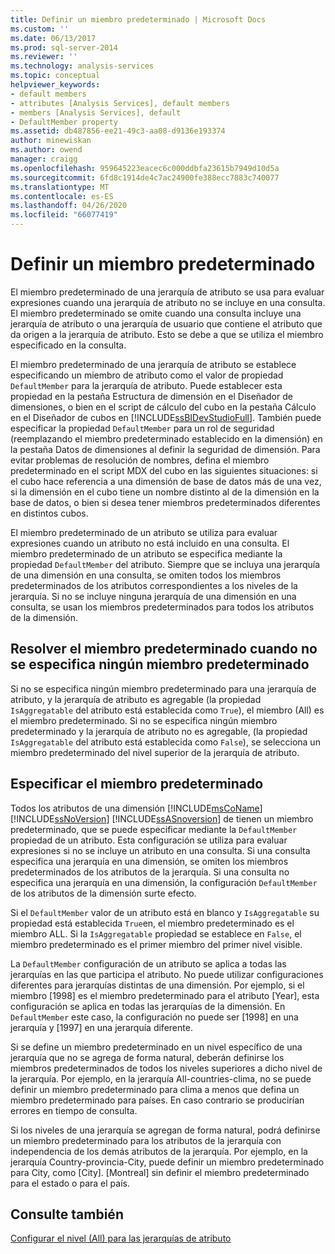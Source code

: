 ```yaml
---
title: Definir un miembro predeterminado | Microsoft Docs
ms.custom: ''
ms.date: 06/13/2017
ms.prod: sql-server-2014
ms.reviewer: ''
ms.technology: analysis-services
ms.topic: conceptual
helpviewer_keywords:
- default members
- attributes [Analysis Services], default members
- members [Analysis Services], default
- DefaultMember property
ms.assetid: db487856-ee21-49c3-aa08-d9136e193374
author: minewiskan
ms.author: owend
manager: craigg
ms.openlocfilehash: 959645223eacec6c000ddbfa23615b7949d10d5a
ms.sourcegitcommit: 6fd8c1914de4c7ac24900fe388ecc7883c740077
ms.translationtype: MT
ms.contentlocale: es-ES
ms.lasthandoff: 04/26/2020
ms.locfileid: "66077419"
---
```

# <a name="define-a-default-member"></a>Definir un miembro predeterminado
  El miembro predeterminado de una jerarquía de atributo se usa para evaluar expresiones cuando una jerarquía de atributo no se incluye en una consulta. El miembro predeterminado se omite cuando una consulta incluye una jerarquía de atributo o una jerarquía de usuario que contiene el atributo que da origen a la jerarquía de atributo. Esto se debe a que se utiliza el miembro especificado en la consulta.  
  
 El miembro predeterminado de una jerarquía de atributo se establece especificando un miembro de atributo como el valor de propiedad `DefaultMember` para la jerarquía de atributo. Puede establecer esta propiedad en la pestaña Estructura de dimensión en el Diseñador de dimensiones, o bien en el script de cálculo del cubo en la pestaña Cálculo en el Diseñador de cubos en [!INCLUDE[ssBIDevStudioFull](../../includes/ssbidevstudiofull-md.md)]. También puede especificar la propiedad `DefaultMember` para un rol de seguridad (reemplazando el miembro predeterminado establecido en la dimensión) en la pestaña Datos de dimensiones al definir la seguridad de dimensión. Para evitar problemas de resolución de nombres, defina el miembro predeterminado en el script MDX del cubo en las siguientes situaciones: si el cubo hace referencia a una dimensión de base de datos más de una vez, si la dimensión en el cubo tiene un nombre distinto al de la dimensión en la base de datos, o bien si desea tener miembros predeterminados diferentes en distintos cubos.  
  
 El miembro predeterminado de un atributo se utiliza para evaluar expresiones cuando un atributo no está incluido en una consulta. El miembro predeterminado de un atributo se especifica mediante la propiedad `DefaultMember` del atributo. Siempre que se incluya una jerarquía de una dimensión en una consulta, se omiten todos los miembros predeterminados de los atributos correspondientes a los niveles de la jerarquía. Si no se incluye ninguna jerarquía de una dimensión en una consulta, se usan los miembros predeterminados para todos los atributos de la dimensión.  
  
## <a name="resolving-the-default-member-when-no-default-member-is-specified"></a>Resolver el miembro predeterminado cuando no se especifica ningún miembro predeterminado  
 Si no se especifica ningún miembro predeterminado para una jerarquía de atributo, y la jerarquía de atributo es agregable (la propiedad `IsAggregatable` del atributo está establecida como `True`), el miembro (All) es el miembro predeterminado. Si no se especifica ningún miembro predeterminado y la jerarquía de atributo no es agregable, (la propiedad `IsAggregatable` del atributo está establecida como `False`), se selecciona un miembro predeterminado del nivel superior de la jerarquía de atributo.  
  
## <a name="specifying-the-default-member"></a>Especificar el miembro predeterminado  
 Todos los atributos de una dimensión [!INCLUDE[msCoName](../../includes/msconame-md.md)] [!INCLUDE[ssNoVersion](../../includes/ssnoversion-md.md)] [!INCLUDE[ssASnoversion](../../includes/ssasnoversion-md.md)] de tienen un miembro predeterminado, que se puede especificar mediante la `DefaultMember` propiedad de un atributo. Esta configuración se utiliza para evaluar expresiones si no se incluye un atributo en una consulta. Si una consulta especifica una jerarquía en una dimensión, se omiten los miembros predeterminados de los atributos de la jerarquía. Si una consulta no especifica una jerarquía en una dimensión, la configuración `DefaultMember` de los atributos de la dimensión surte efecto.  
  
 Si el `DefaultMember` valor de un atributo está en blanco y `IsAggregatable` su propiedad está establecida `True`en, el miembro predeterminado es el miembro ALL. Si la `IsAggregatable` propiedad se establece en `False`, el miembro predeterminado es el primer miembro del primer nivel visible.  
  
 La `DefaultMember` configuración de un atributo se aplica a todas las jerarquías en las que participa el atributo. No puede utilizar configuraciones diferentes para jerarquías distintas de una dimensión. Por ejemplo, si el miembro [1998] es el miembro predeterminado para el atributo [Year], esta configuración se aplica en todas las jerarquías de la dimensión. En `DefaultMember` este caso, la configuración no puede ser [1998] en una jerarquía y [1997] en una jerarquía diferente.  
  
 Si se define un miembro predeterminado en un nivel específico de una jerarquía que no se agrega de forma natural, deberán definirse los miembros predeterminados de todos los niveles superiores a dicho nivel de la jerarquía. Por ejemplo, en la jerarquía All-countries-clima, no se puede definir un miembro predeterminado para clima a menos que defina un miembro predeterminado para países. En caso contrario se producirían errores en tiempo de consulta.  
  
 Si los niveles de una jerarquía se agregan de forma natural, podrá definirse un miembro predeterminado para los atributos de la jerarquía con independencia de los demás atributos de la jerarquía. Por ejemplo, en la jerarquía Country-provincia-City, puede definir un miembro predeterminado para City, como [City]. [Montreal] sin definir el miembro predeterminado para el estado o para el país.  
  
## <a name="see-also"></a>Consulte también  
 [Configurar el nivel &#40;All&#41; para las jerarquías de atributo](database-dimensions-configure-the-all-level-for-attribute-hierarchies.md)  
  
  
